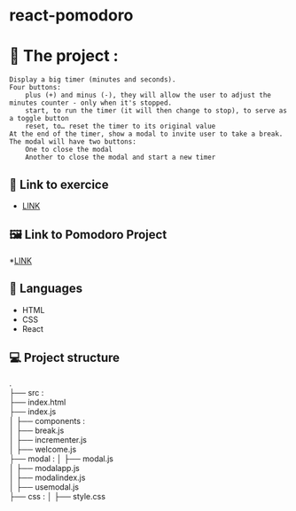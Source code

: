 # react-pomodoro

# 🍅 The project :

    Display a big timer (minutes and seconds).
    Four buttons:
        plus (+) and minus (-), they will allow the user to adjust the minutes counter - only when it's stopped.
        start, to run the timer (it will then change to stop), to serve as a toggle button
        reset, to… reset the timer to its original value
    At the end of the timer, show a modal to invite user to take a break. The modal will have two buttons:
        One to close the modal
        Another to close the modal and start a new timer

## 🔗 Link to exercice
* [LINK](https://github.com/becodeorg/LIE-Hamilton-4.25/tree/master/01-main-course/03-the-mountain/04-pomodoro)

## 🖼️ Link to Pomodoro Project
*[LINK](https://pomodoro-magali-garot.netlify.app/)


## 🔧 Languages 
* HTML
* CSS 
* React

## 💻 Project structure
.</br>
├── src :</br>
├── index.html</br>
├── index.js</br>
│ ├── components :</br>
│ ├── break.js</br>
│ ├── incrementer.js</br>
│ ├── welcome.js</br>
├── modal :
│ ├── modal.js</br>
│ ├── modalapp.js</br>
│ ├── modalindex.js</br>
│ ├── usemodal.js</br>
├── css :
│ ├── style.css</br>

